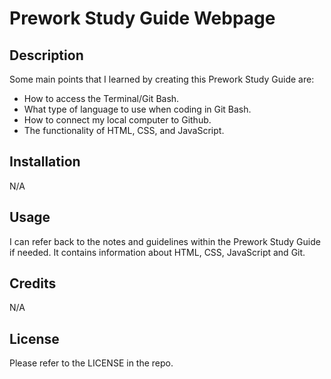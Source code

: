 
# Prework Study Guide Webpage

## Description

Some main points that I learned by creating this Prework Study Guide are:

- How to access the Terminal/Git Bash.
- What type of language to use when coding in Git Bash.
- How to connect my local computer to Github.
- The functionality of HTML, CSS, and JavaScript.


## Installation

N/A

## Usage

I can refer back to the notes and guidelines within the Prework Study Guide if needed. It contains information about HTML, CSS, JavaScript and Git.  


## Credits

N/A

## License

Please refer to the LICENSE in the repo.
